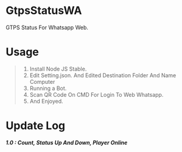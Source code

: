 # GtpsStatusWA
GTPS Status For Whatsapp Web.

# Usage
> 1. Install Node JS Stable.
> 2. Edit Setting.json. And Edited Destination Folder And Name Computer
> 3. Running a Bot.
> 4. Scan QR Code On CMD For Login To Web Whatsapp.
> 5. And Enjoyed.

# Update Log
***1.0 : Count, Status Up And Down, Player Online***
